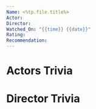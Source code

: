 ```yaml
---
Name: <%tp.file.title%>
Actor: 
Director:
Watched_On: "{{time}} {{date}}"
Rating:
Recommendation: 
---
```



# Actors Trivia

# Director Trivia